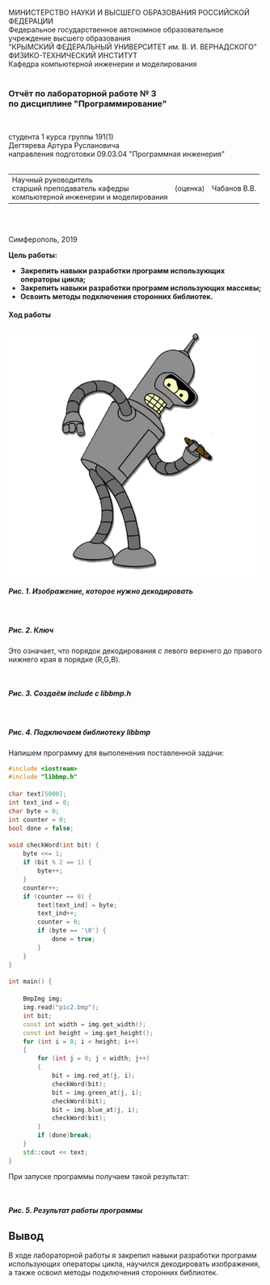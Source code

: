 МИНИСТЕРСТВО НАУКИ  И ВЫСШЕГО ОБРАЗОВАНИЯ РОССИЙСКОЙ ФЕДЕРАЦИИ  
Федеральное государственное автономное образовательное учреждение высшего образования  
"КРЫМСКИЙ ФЕДЕРАЛЬНЫЙ УНИВЕРСИТЕТ им. В. И. ВЕРНАДСКОГО"  
ФИЗИКО-ТЕХНИЧЕСКИЙ ИНСТИТУТ  
Кафедра компьютерной инженерии и моделирования
<br/><br/>

### Отчёт по лабораторной работе № 3<br/> по дисциплине "Программирование"
<br/>

студента 1 курса группы 191(1)  
Дегтярева Артура Руслановича  
направления подготовки 09.03.04 "Программная инженерия"  
<br/>

<table>
<tr><td>Научный руководитель<br/> старший преподаватель кафедры<br/> компьютерной инженерии и моделирования</td>
<td>(оценка)</td>
<td>Чабанов В.В.</td>
</tr>
</table>
<br/><br/>

Симферополь, 2019
 
 **Цель работы:**
 - **Закрепить навыки разработки программ использующих операторы цикла;**
 - **Закрепить навыки разработки программ использующих массивы;**
 - **Освоить методы подключения сторонних библиотек.**

#### Ход работы

![](https://github.com/handsomeandi/lab_pi_prog/blob/master/%D0%9B%D0%B0%D0%B1%D0%BE%D1%80%D0%B0%D1%82%D0%BE%D1%80%D0%BD%D0%B0%D1%8F%20%D1%80%D0%B0%D0%B1%D0%BE%D1%82%D0%B0%20%E2%84%963/%D0%A1%D0%BA%D1%80%D0%B8%D0%BD%D1%88%D0%BE%D1%82%D1%8B/%D0%A0%D0%B8%D1%811.bmp) 

##### Рис. 1. Изображение, которое нужно декодировать

![]() 

##### Рис. 2. Ключ

Это означает, что порядок декодирования с левого верхнего до правого нижнего края в порядке (R,G,B).

![]()

##### Рис. 3. Создаём include с libbmp.h

![]()

##### Рис. 4. Подключаем библиотеку libbmp

Напишем программу для выполенения поставленной задачи:

```c++
#include <iostream>
#include "libbmp.h"

char text[5000];
int text_ind = 0;
char byte = 0;
int counter = 0;
bool done = false;

void checkWord(int bit) {
	byte <<= 1;
	if (bit % 2 == 1) {
		byte++;
	}
	counter++;
	if (counter == 8) {
		text[text_ind] = byte;
		text_ind++;
		counter = 0;
		if (byte == '\0') {
			done = true;
		}
	}
}

int main() {

	BmpImg img;
	img.read("pic2.bmp");
	int bit;
	const int width = img.get_width();
	const int height = img.get_height();
	for (int i = 0; i < height; i++)
	{
		for (int j = 0; j < width; j++)
		{
			bit = img.red_at(j, i);
			checkWord(bit);
			bit = img.green_at(j, i);
			checkWord(bit);
			bit = img.blue_at(j, i);
			checkWord(bit);
		}
		if (done)break;
	}
	std::cout << text;
}
```

При запуске программы получаем такой результат: 

![]()

##### Рис. 5. Результат работы программы

## Вывод

В ходе лабораторной работы я закрепил навыки разработки программ использующих операторы цикла, научился
декодировать изображения, а также освоил методы подключения сторонних библиотек.
